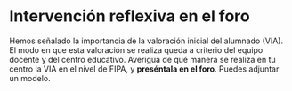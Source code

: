 
# Intervención reflexiva en el foro

Hemos señalado la importancia de la valoración inicial del alumnado (VIA). El modo en que esta valoración se realiza queda a criterio del equipo docente y del centro educativo. Averigua de qué manera se realiza en tu centro la VIA en el nivel de FIPA, y **preséntala en el foro**. Puedes adjuntar un modelo.
